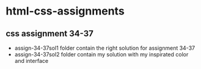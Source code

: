 # html-css-assignments
## css assignment 34-37 
* assign-34-37sol1 folder contain the right solution for assignment 34-37
* assign-34-37sol2 folder contain my solution with my inspirated color and interface
